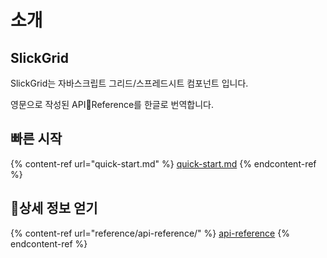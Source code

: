 # 소개

## SlickGrid

SlickGrid는 자바스크립트 그리드/스프레드시트 컴포넌트 입니다.

영문으로 작성된 APIReference를 한글로 번역합니다.

## 빠른 시작

{% content-ref url="quick-start.md" %}
[quick-start.md](quick-start.md)
{% endcontent-ref %}

## 상세 정보 얻기

{% content-ref url="reference/api-reference/" %}
[api-reference](reference/api-reference/)
{% endcontent-ref %}

